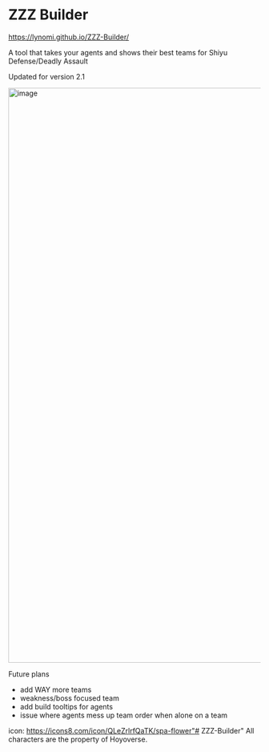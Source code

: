 # ZZZ Builder
https://lynomi.github.io/ZZZ-Builder/

A tool that takes your agents and shows their best teams for Shiyu Defense/Deadly Assault

Updated for version 2.1

<img width="1578" height="1146" alt="image" src="https://github.com/user-attachments/assets/90fdad61-4268-4a1b-8a13-f1d03c746923" />


Future plans
- add WAY more teams
- weakness/boss focused team
- add build tooltips for agents
- issue where agents mess up team order when alone on a team

icon: https://icons8.com/icon/QLeZrlrfQaTK/spa-flower"# ZZZ-Builder" 
All characters are the property of Hoyoverse.
